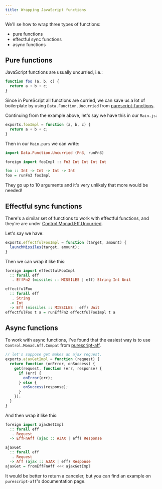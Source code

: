 ```yaml
---
title: Wrapping JavaScript functions
---
```


We'll se how to wrap three types of functions:

- pure functions
- effectful sync functions
- async functions

## Pure functions

JavaScript functions are usually uncurried, i.e.:
```javascript
function foo (a, b, c) {
  return a + b + c;
}
```

Since in PureScript all functions are curried, we can save us a lot of boilerplate by using `Data.Function.Uncurried` from [purescript-functions](https://pursuit.purescript.org/packages/purescript-functions).

Continuing from the example above, let's say we have this in our `Main.js`:

```javascript
exports.fooImpl = function (a, b, c) {
  return a + b + c;
}
```

Then in our `Main.purs` we can write:

```haskell
import Data.Function.Uncurried (Fn3, runFn3)

foreign import fooImpl :: Fn3 Int Int Int Int

foo :: Int -> Int -> Int -> Int
foo = runFn3 fooImpl
```

They go up to 10 arguments and it's very unlikely that more would be needed!

## Effectful sync functions

There's a similar set of functions to work with effectful functions, and they're are under [Control.Monad.Eff.Uncurried](https://pursuit.purescript.org/packages/purescript-eff/3.1.0/docs/Control.Monad.Eff.Uncurried).

Let's say we have:

```javascript
exports.effectfulFooImpl = function (target, amount) {
  launchMissiles(target, amount);
}
```

Then we can wrap it like this:

```haskell
foreign import effectfulFooImpl
  :: forall eff
   . EffFn2 (missiles :: MISSILES | eff) String Int Unit

effectfulFoo
  :: forall eff
   . String
  -> Int
  -> Eff (missiles :: MISSILES | eff) Unit
effectfulFoo t a = runEffFn2 effectfulFooImpl t a
```

## Async functions

To work with async functions, I've found that the easiest way is to use `Control.Monad.Aff.Compat` from [purescript-aff](https://pursuit.purescript.org/packages/purescript-aff).

```javascript
// let's suppose get makes an ajax request.
exports.ajaxGetImpl = function (request) {
  return function (onError, onSuccess) {
    get(request, function (err, response) {
      if (err) {
        onError(err);
      } else {
        onSuccess(response);
      }
    });
  }
}
```

And then wrap it like this:

```haskell
foreign import ajaxGetImpl
  :: forall eff
   . Request
  -> EffFnAff (ajax :: AJAX | eff) Response

ajaxGet
  :: forall eff
   . Request
  -> Aff (ajax :: AJAX | eff) Response
ajaxGet = fromEffFnAff <<< ajaxGetImpl
```

It would be better to return a canceler, but you can find an example on `purescript-aff`'s documentation page.
